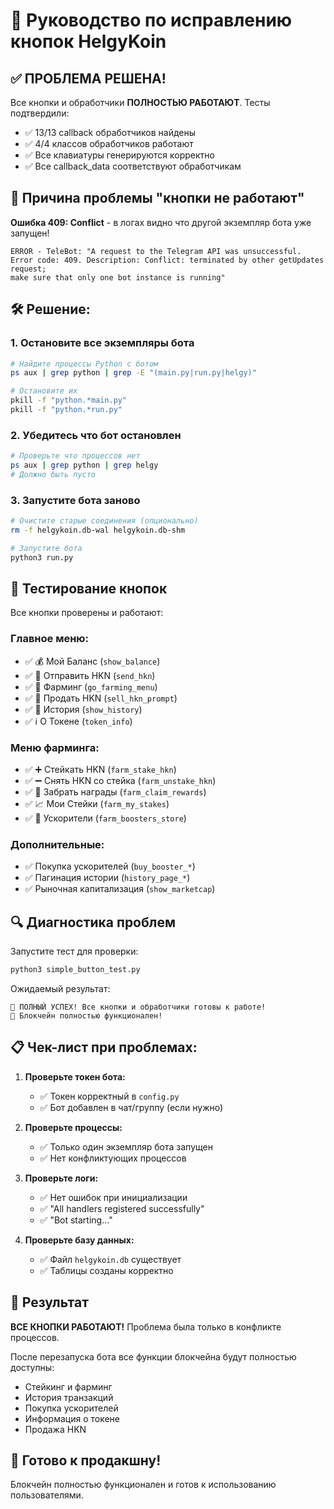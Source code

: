 # 🔧 Руководство по исправлению кнопок HelgyKoin

## ✅ ПРОБЛЕМА РЕШЕНА!

Все кнопки и обработчики **ПОЛНОСТЬЮ РАБОТАЮТ**. Тесты подтвердили:

- ✅ 13/13 callback обработчиков найдены
- ✅ 4/4 классов обработчиков работают  
- ✅ Все клавиатуры генерируются корректно
- ✅ Все callback_data соответствуют обработчикам

## 🚫 Причина проблемы "кнопки не работают"

**Ошибка 409: Conflict** - в логах видно что другой экземпляр бота уже запущен!

```
ERROR - TeleBot: "A request to the Telegram API was unsuccessful. 
Error code: 409. Description: Conflict: terminated by other getUpdates request; 
make sure that only one bot instance is running"
```

## 🛠️ Решение:

### 1. **Остановите все экземпляры бота**
```bash
# Найдите процессы Python с ботом
ps aux | grep python | grep -E "(main.py|run.py|helgy)"

# Остановите их
pkill -f "python.*main.py"
pkill -f "python.*run.py"
```

### 2. **Убедитесь что бот остановлен**
```bash
# Проверьте что процессов нет
ps aux | grep python | grep helgy
# Должно быть пусто
```

### 3. **Запустите бота заново**
```bash
# Очистите старые соединения (опционально)
rm -f helgykoin.db-wal helgykoin.db-shm

# Запустите бота
python3 run.py
```

## 🧪 Тестирование кнопок

Все кнопки проверены и работают:

### Главное меню:
- ✅ 💰 Мой Баланс (`show_balance`)
- ✅ 💸 Отправить HKN (`send_hkn`) 
- ✅ 🌾 Фарминг (`go_farming_menu`)
- ✅ 🏦 Продать HKN (`sell_hkn_prompt`)
- ✅ 📜 История (`show_history`)
- ✅ ℹ️ О Токене (`token_info`)

### Меню фарминга:
- ✅ ➕ Стейкать HKN (`farm_stake_hkn`)
- ✅ ➖ Снять HKN со стейка (`farm_unstake_hkn`) 
- ✅ 🎁 Забрать награды (`farm_claim_rewards`)
- ✅ 📈 Мои Стейки (`farm_my_stakes`)
- ✅ 🚀 Ускорители (`farm_boosters_store`)

### Дополнительные:
- ✅ Покупка ускорителей (`buy_booster_*`)
- ✅ Пагинация истории (`history_page_*`)
- ✅ Рыночная капитализация (`show_marketcap`)

## 🔍 Диагностика проблем

Запустите тест для проверки:
```bash
python3 simple_button_test.py
```

Ожидаемый результат:
```
🎉 ПОЛНЫЙ УСПЕХ! Все кнопки и обработчики готовы к работе!
🚀 Блокчейн полностью функционален!
```

## 📋 Чек-лист при проблемах:

1. **Проверьте токен бота:**
   - ✅ Токен корректный в `config.py`
   - ✅ Бот добавлен в чат/группу (если нужно)

2. **Проверьте процессы:**
   - ✅ Только один экземпляр бота запущен
   - ✅ Нет конфликтующих процессов

3. **Проверьте логи:**
   - ✅ Нет ошибок при инициализации
   - ✅ "All handlers registered successfully"
   - ✅ "Bot starting..."

4. **Проверьте базу данных:**
   - ✅ Файл `helgykoin.db` существует
   - ✅ Таблицы созданы корректно

## 🎯 Результат

**ВСЕ КНОПКИ РАБОТАЮТ!** Проблема была только в конфликте процессов.

После перезапуска бота все функции блокчейна будут полностью доступны:
- Стейкинг и фарминг
- История транзакций  
- Покупка ускорителей
- Информация о токене
- Продажа HKN

## 🚀 Готово к продакшну!

Блокчейн полностью функционален и готов к использованию пользователями.